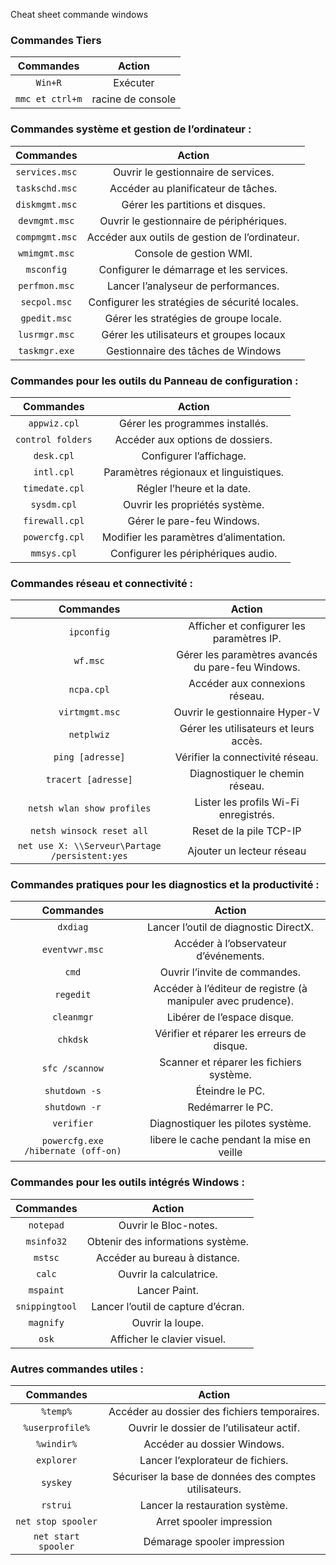 Cheat sheet commande windows


### Commandes Tiers


|   **Commandes**   |    **Action**     |
| :---------------: | :---------------: |
|     ``Win+R``     |     Exécuter      |
| ``mmc et ctrl+m`` | racine de console |


### Commandes système et gestion de l’ordinateur :


|  **Commandes**   |                   **Action**                   |
| :--------------: | :--------------------------------------------: |
| ``services.msc`` |      Ouvrir le gestionnaire de services.       |
| ``taskschd.msc`` |      Accéder au planificateur de tâches.       |
| ``diskmgmt.msc`` |        Gérer les partitions et disques.        |
| ``devmgmt.msc``  |    Ouvrir le gestionnaire de périphériques.    |
| ``compmgmt.msc`` | Accéder aux outils de gestion de l’ordinateur. |
| ``wmimgmt.msc``  |            Console de gestion WMI.             |
|   ``msconfig``   |    Configurer le démarrage et les services.    |
| ``perfmon.msc``  |      Lancer l’analyseur de performances.       |
|  ``secpol.msc``  | Configurer les stratégies de sécurité locales. |
|  ``gpedit.msc``  |     Gérer les stratégies de groupe locale.     |
| ``lusrmgr.msc``  |    Gérer les utilisateurs et groupes locaux    |
|`taskmgr.exe`|Gestionnaire des tâches de Windows|


### Commandes pour les outils du Panneau de configuration :


|    **Commandes**    |               **Action**                |
| :-----------------: | :-------------------------------------: |
|   ``appwiz.cpl``    |     Gérer les programmes installés.     |
| ``control folders`` |    Accéder aux options de dossiers.     |
|    ``desk.cpl``     |         Configurer l’affichage.         |
|    ``intl.cpl``     | Paramètres régionaux et linguistiques.  |
|  ``timedate.cpl``   |       Régler l’heure et la date.        |
|    ``sysdm.cpl``    |     Ouvrir les propriétés système.      |
|  ``firewall.cpl``   |       Gérer le pare-feu Windows.        |
|  ``powercfg.cpl``   | Modifier les paramètres d’alimentation. |
|    ``mmsys.cpl``    |   Configurer les périphériques audio.   |


### Commandes réseau et connectivité :


|                  **Commandes**                   |                    **Action**                     |
| :----------------------------------------------: | :-----------------------------------------------: |
|                   ``ipconfig``                   |     Afficher et configurer les paramètres IP.     |
|                    ``wf.msc``                    | Gérer les paramètres avancés du pare-feu Windows. |
|                   ``ncpa.cpl``                   |          Accéder aux connexions réseau.           |
|                 ``virtmgmt.msc``                 |          Ouvrir le gestionnaire Hyper-V           |
|                   ``netplwiz``                   |      Gérer les utilisateurs et leurs accès.       |
|                ``ping [adresse]``                |         Vérifier la connectivité réseau.          |
|              ``tracert [adresse]``               |          Diagnostiquer le chemin réseau.          |
|           ``netsh wlan show profiles``           |       Lister les profils Wi-Fi enregistrés.       |
|           ``netsh winsock reset all``            |              Reset de la pile TCP-IP              |
| ``net use X: \\Serveur\Partage /persistent:yes`` |             Ajouter un lecteur réseau             |


### Commandes pratiques pour les diagnostics et la productivité :


|  **Commandes**   |                          **Action**                          |
| :--------------: | :----------------------------------------------------------: |
|    ``dxdiag``    |            Lancer l’outil de diagnostic DirectX.             |
| ``eventvwr.msc`` |            Accéder à l’observateur d’événements.             |
|     ``cmd``      |                Ouvrir l’invite de commandes.                 |
|   ``regedit``    | Accéder à l’éditeur de registre (à manipuler avec prudence). |
|   ``cleanmgr``   |                 Libérer de l’espace disque.                  |
|    ``chkdsk``    |          Vérifier et réparer les erreurs de disque.          |
| ``sfc /scannow`` |           Scanner et réparer les fichiers système.           |
| ``shutdown -s``  |                       Éteindre le PC.                        |
| ``shutdown -r``  |                      Redémarrer le PC.                       |
|   ``verifier``   |              Diagnostiquer les pilotes système.              |
|`powercfg.exe /hibernate (off-on)`| libere le cache pendant la mise en veille  |


### Commandes pour les outils intégrés Windows :


|  **Commandes**   |             **Action**             |
| :--------------: | :--------------------------------: |
|   ``notepad``    |       Ouvrir le Bloc-notes.        |
|   ``msinfo32``   | Obtenir des informations système.  |
|    ``mstsc``     |   Accéder au bureau à distance.    |
|     ``calc``     |      Ouvrir la calculatrice.       |
|   ``mspaint``    |           Lancer Paint.            |
| ``snippingtool`` | Lancer l’outil de capture d’écran. |
|   ``magnify``    |          Ouvrir la loupe.          |
|     ``osk``      |    Afficher le clavier visuel.     |


### Autres commandes utiles :


|     **Commandes**     |                       **Action**                       |
| :-------------------: | :----------------------------------------------------: |
|      ``%temp%``       |      Accéder au dossier des fichiers temporaires.      |
|   ``%userprofile%``   |       Ouvrir le dossier de l’utilisateur actif.        |
|     ``%windir%``      |              Accéder au dossier Windows.               |
|     ``explorer``      |           Lancer l’explorateur de fichiers.            |
|      ``syskey``       | Sécuriser la base de données des comptes utilisateurs. |
|      ``rstrui``       |            Lancer la restauration système.             |
| ``net stop spooler``  |                Arret spooler impression                |
| ``net start spooler`` |              Démarage spooler impression               |
